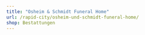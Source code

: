```yaml
---
title: "Osheim & Schmidt Funeral Home"
url: /rapid-city/osheim-und-schmidt-funeral-home/
shop: Bestattungen
---
```

